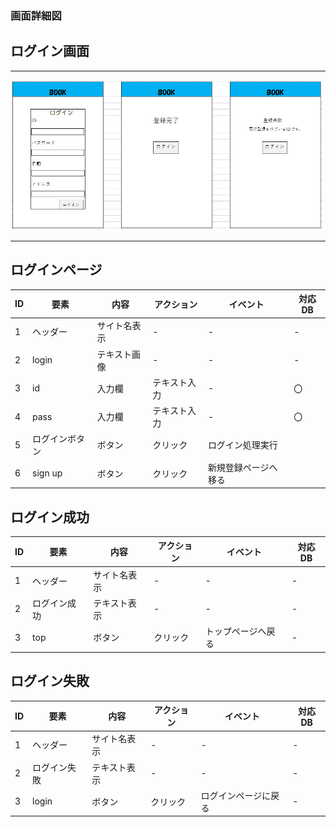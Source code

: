 ### 画面詳細図
## ログイン画面
*****
<img src="src/md/img/login.png" width="500">

*****
## ログインページ
| ID | 要素 | 内容 | アクション | イベント | 対応DB |
|----|------|-----|-----------|----------|--------|
|1   |ヘッダー|サイト名表示|-|-|-|
|2   |login|テキスト画像|-|-|-|
|3   |id|入力欄|テキスト入力|-|〇|
|4   |pass|入力欄|テキスト入力|-|〇|
|5   |ログインボタン|ボタン|クリック|ログイン処理実行||
|6   |sign up|ボタン|クリック|新規登録ページへ移る||

## ログイン成功
| ID | 要素 | 内容 | アクション | イベント | 対応DB |
|----|------|-----|-----------|----------|--------|
|1   |ヘッダー|サイト名表示|-|-|-|
|2   |ログイン成功|テキスト表示|-|-|-|
|3   |top|ボタン|クリック|トップページへ戻る|-|

## ログイン失敗
| ID | 要素 | 内容 | アクション | イベント | 対応DB |
|----|------|-----|-----------|----------|--------|
|1   |ヘッダー|サイト名表示|-|-|-|
|2   |ログイン失敗|テキスト表示|-|-|-|
|3   |login|ボタン|クリック|ログインページに戻る|-|


